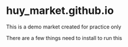 # huy_market.github.io
This is a demo market created for practice only

There are a few things need to install to run this
